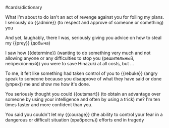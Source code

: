 #cards/dictionary 

What I'm about to do isn't an act of revenge against you for foiling my plans. I seriously do {{admire}} (to respect and approve of someone or something) you 

And yet, laughably, there I was, seriously giving you advice on how to steal my {{prey}} (добыча) 

I saw how {{determine}} (wanting to do something very much and not allowing anyone or any difficulties to stop you (решительный, непреклонный)) you were to save Hinazuki at all costs, but ...  

To me, it felt like something had taken control of you to {{rebuke}} (angry speak to someone because you disapprove of what they have said or done (упрек)) me and show me how it's done. <!--SR:!2024-01-23,9,274--> 

You seriously thought you could {{outsmart}} (to obtain an advantage over someone by using your intelligence and often by using a trick) me? I'm ten times faster and more confident than you. <!--SR:!2024-02-13,35,290-->

You said you couldn't let my {{courage}} (the ability to control your fear in a dangerous or difficult situation (храбрость)) efforts end in tragedy 